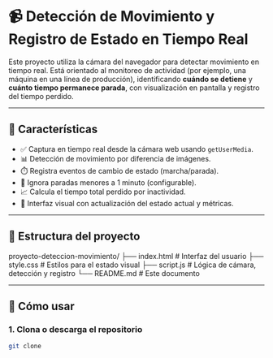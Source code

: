 # 📹 Detección de Movimiento y Registro de Estado en Tiempo Real

Este proyecto utiliza la cámara del navegador para detectar movimiento en tiempo real. Está orientado al monitoreo de actividad (por ejemplo, una máquina en una línea de producción), identificando **cuándo se detiene** y **cuánto tiempo permanece parada**, con visualización en pantalla y registro del tiempo perdido.

---

## 🧠 Características

- ✅ Captura en tiempo real desde la cámara web usando `getUserMedia`.
- 📊 Detección de movimiento por diferencia de imágenes.
- ⏱️ Registra eventos de cambio de estado (marcha/parada).
- 🔴 Ignora paradas menores a 1 minuto (configurable).
- 📈 Calcula el tiempo total perdido por inactividad.
- 🎨 Interfaz visual con actualización del estado actual y métricas.

---

## 📁 Estructura del proyecto

proyecto-deteccion-movimiento/
├── index.html # Interfaz del usuario
├── style.css # Estilos para el estado visual
├── script.js # Lógica de cámara, detección y registro
└── README.md # Este documento


---

## 🚀 Cómo usar

### 1. Clona o descarga el repositorio

```bash
git clone 
